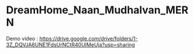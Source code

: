 # DreamHome_Naan_Mudhalvan_MERN


Demo video : https://drive.google.com/drive/folders/1-3Z_DQVJA6UNE1FdsUrNCtR40UIMeUja?usp=sharing
